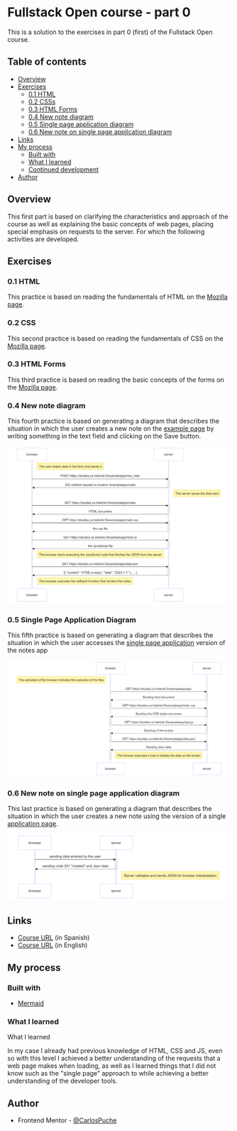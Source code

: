 # Fullstack Open course - part 0

This is a solution to the exercises in part 0 (first) of the Fullstack Open course.

## Table of contents

- [Overview](#overview)
- [Exercises](#exercises)
    - [0.1 HTML](#0.1-html)
    - [0.2 CSSs](#0.2-css)
  - [0.3 HTML Forms](#0.3-html-forms)
  - [0.4 New note diagram](#0.4-new-note-diagram)
  - [0.5 Single page application diagram](#0.5-single-page-application-diagram)
  - [0.6 New note on single page application diagram](#0.6-new-note-on-single-page-application-diagram)
- [Links](#links)
- [My process](#my-process)
  - [Built with](#built-with)
  - [What I learned](#what-i-learned)
  - [Continued development](#continued-development)
- [Author](#author)

## Overview

This first part is based on clarifying the characteristics and approach of the course as well as explaining the basic concepts of web pages, placing special emphasis on requests to the server. For which the following activities are developed.

## Exercises

### 0.1 HTML

This practice is based on reading the fundamentals of HTML on the [Mozilla page](https://developer.mozilla.org/es/docs/Learn/Getting_started_with_the_web/HTML_basics).


### 0.2 CSS

This second practice is based on reading the fundamentals of CSS on the [Mozilla page](https://developer.mozilla.org/es/docs/Learn/Getting_started_with_the_web/CSS_basics).


### 0.3 HTML Forms

This third practice is based on reading the basic concepts of the forms on the [Mozilla page](https://developer.mozilla.org/es/docs/Learn/Forms/Your_first_form).


### 0.4 New note diagram

This fourth practice is based on generating a diagram that describes the situation in which the user creates a new note on the [example page](https://studies.cs.helsinki.fi/exampleapp/notes) by writing something in the text field and clicking on the Save button.

![](./Diagrams/0.4%20New%20note%20diagram.png)


### 0.5 Single Page Application Diagram

This fifth practice is based on generating a diagram that describes the situation in which the user accesses the [single page application](https://studies.cs.helsinki.fi/exampleapp/spa.) version of the notes app

![](./Diagrams/0.5%20Single%20Page%20Application%20Diagram.png)


### 0.6 New note on single page application diagram

This last practice is based on generating a diagram that describes the situation in which the user creates a new note using the version of a single [application page](https://studies.cs.helsinki.fi/exampleapp/spa ).

![](./Diagrams/0.6%20New%20note%20in%20single%20page%20application%20diagram.png)


## Links

- [Course URL](https://fullstackopen.com/es/) (in Spanish)
- [Course URL](https://fullstackopen.com/en/) (in English)


## My process

### Built with

- [Mermaid](https://mermaid.js.org/#/)


### What I learned

What I learned

In my case I already had previous knowledge of HTML, CSS and JS, even so with this level I achieved a better understanding of the requests that a web page makes when loading, as well as I learned things that I did not know such as the "single page" approach to while achieving a better understanding of the developer tools.


## Author

- Frontend Mentor - [@CarlosPuche](https://www.frontendmentor.io/profile/CMP2007)